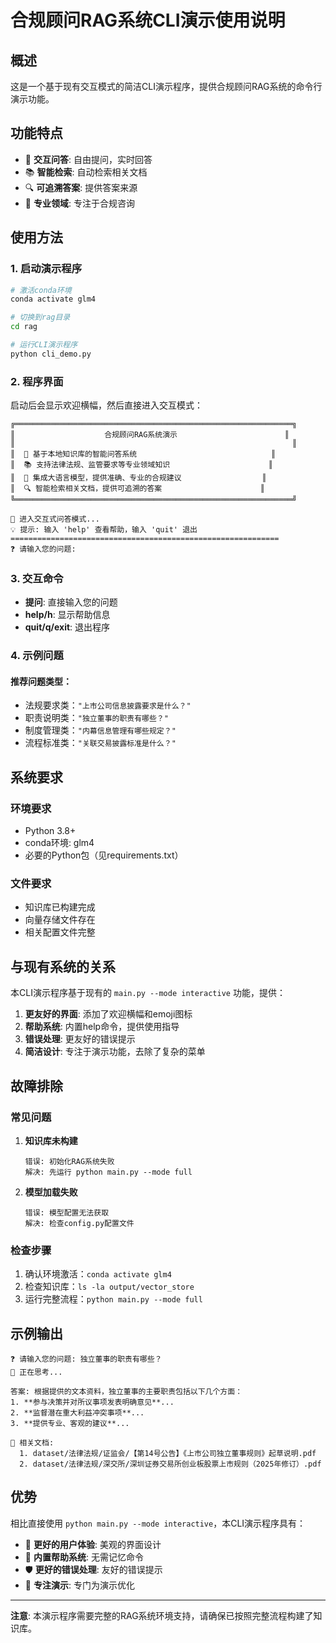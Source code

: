 # 合规顾问RAG系统CLI演示使用说明

## 概述

这是一个基于现有交互模式的简洁CLI演示程序，提供合规顾问RAG系统的命令行演示功能。

## 功能特点

- 💬 **交互问答**: 自由提问，实时回答
- 📚 **智能检索**: 自动检索相关文档
- 🔍 **可追溯答案**: 提供答案来源
- 🎯 **专业领域**: 专注于合规咨询

## 使用方法

### 1. 启动演示程序

```bash
# 激活conda环境
conda activate glm4

# 切换到rag目录
cd rag

# 运行CLI演示程序
python cli_demo.py
```

### 2. 程序界面

启动后会显示欢迎横幅，然后直接进入交互模式：

```
╔══════════════════════════════════════════════════════════════╗
║                    合规顾问RAG系统演示                        ║
║                                                              ║
║  🎯 基于本地知识库的智能问答系统                              ║
║  📚 支持法律法规、监管要求等专业领域知识                      ║
║  🤖 集成大语言模型，提供准确、专业的合规建议                  ║
║  🔍 智能检索相关文档，提供可追溯的答案                      ║
╚══════════════════════════════════════════════════════════════╝

💬 进入交互式问答模式...
💡 提示: 输入 'help' 查看帮助，输入 'quit' 退出
============================================================
❓ 请输入您的问题: 
```

### 3. 交互命令

- **提问**: 直接输入您的问题
- **help/h**: 显示帮助信息
- **quit/q/exit**: 退出程序

### 4. 示例问题

#### 推荐问题类型：
- 法规要求类：`"上市公司信息披露要求是什么？"`
- 职责说明类：`"独立董事的职责有哪些？"`
- 制度管理类：`"内幕信息管理有哪些规定？"`
- 流程标准类：`"关联交易披露标准是什么？"`

## 系统要求

### 环境要求
- Python 3.8+
- conda环境: glm4
- 必要的Python包（见requirements.txt）

### 文件要求
- 知识库已构建完成
- 向量存储文件存在
- 相关配置文件完整

## 与现有系统的关系

本CLI演示程序基于现有的 `main.py --mode interactive` 功能，提供：

1. **更友好的界面**: 添加了欢迎横幅和emoji图标
2. **帮助系统**: 内置help命令，提供使用指导
3. **错误处理**: 更友好的错误提示
4. **简洁设计**: 专注于演示功能，去除了复杂的菜单

## 故障排除

### 常见问题

1. **知识库未构建**
   ```
   错误: 初始化RAG系统失败
   解决: 先运行 python main.py --mode full
   ```

2. **模型加载失败**
   ```
   错误: 模型配置无法获取
   解决: 检查config.py配置文件
   ```

### 检查步骤

1. 确认环境激活：`conda activate glm4`
2. 检查知识库：`ls -la output/vector_store`
3. 运行完整流程：`python main.py --mode full`

## 示例输出

```
❓ 请输入您的问题: 独立董事的职责有哪些？
🤔 正在思考...

答案: 根据提供的文本资料，独立董事的主要职责包括以下几个方面：
1. **参与决策并对所议事项发表明确意见**...
2. **监督潜在重大利益冲突事项**...
3. **提供专业、客观的建议**...

📄 相关文档:
  1. dataset/法律法规/证监会/【第14号公告】《上市公司独立董事规则》起草说明.pdf
  2. dataset/法律法规/深交所/深圳证券交易所创业板股票上市规则（2025年修订）.pdf
```

## 优势

相比直接使用 `python main.py --mode interactive`，本CLI演示程序具有：

- 🎨 **更好的用户体验**: 美观的界面设计
- 📖 **内置帮助系统**: 无需记忆命令
- 🛡️ **更好的错误处理**: 友好的错误提示
- 🎯 **专注演示**: 专门为演示优化

---

**注意**: 本演示程序需要完整的RAG系统环境支持，请确保已按照完整流程构建了知识库。 
